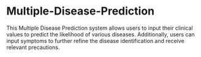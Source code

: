# Multiple-Disease-Prediction
This Multiple Disease Prediction system allows users to input their clinical values to predict the likelihood of various diseases. Additionally, users can input symptoms to further refine the disease identification and receive relevant precautions.
